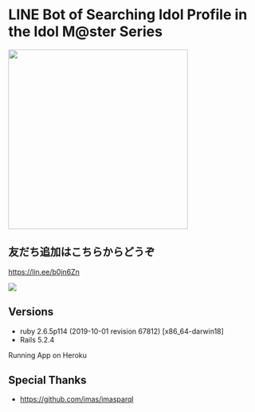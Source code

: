# LINE Bot of Searching Idol Profile in the Idol M@ster Series
<img src="https://user-images.githubusercontent.com/23295874/70140941-3b7d4080-16d9-11ea-939a-44bb482ad167.png" width="360">

## 友だち追加はこちらからどうぞ
https://lin.ee/b0jn6Zn

<img src="https://qr-official.line.me/sid/M/198qqlfc.png">

## Versions
- ruby 2.6.5p114 (2019-10-01 revision 67812) [x86_64-darwin18]
- Rails 5.2.4

Running App on Heroku

## Special Thanks 
- https://github.com/imas/imasparql
